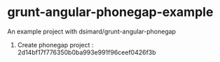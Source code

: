 grunt-angular-phonegap-example
==============================

An example project with dsimard/grunt-angular-phonegap

1. Create phonegap project : 2d14bf17f776350b0ba993e991f96ceef0426f3b
